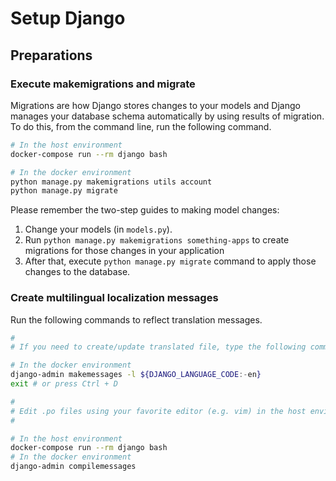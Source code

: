 # Setup Django
## Preparations
### Execute makemigrations and migrate
Migrations are how Django stores changes to your models and Django manages your database schema automatically by using results of migration. To do this, from the command line, run the following command.

```bash
# In the host environment
docker-compose run --rm django bash

# In the docker environment
python manage.py makemigrations utils account
python manage.py migrate
```

Please remember the two-step guides to making model changes:

1. Change your models (in `models.py`).
1. Run `python manage.py makemigrations something-apps` to create migrations for those changes in your application
1. After that, execute `python manage.py migrate` command to apply those changes to the database.

### Create multilingual localization messages
Run the following commands to reflect translation messages.

```bash
# 
# If you need to create/update translated file, type the following commands and execute them.

# In the docker environment
django-admin makemessages -l ${DJANGO_LANGUAGE_CODE:-en}
exit # or press Ctrl + D

#
# Edit .po files using your favorite editor (e.g. vim) in the host environment.
#

# In the host environment
docker-compose run --rm django bash
# In the docker environment
django-admin compilemessages
```